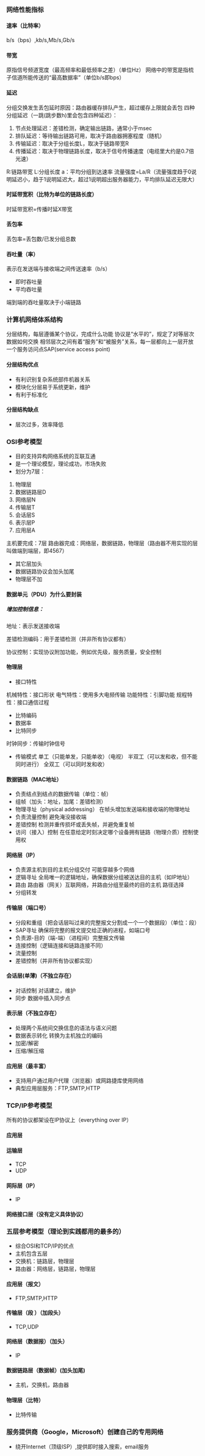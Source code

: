 ### 网络性能指标
#### 速率（比特率）
b/s（bps）,kb/s,Mb/s,Gb/s
#### 带宽
原指信号频道宽度（最高频率和最低频率之差）（单位Hz）
网络中的带宽是指梳子信道所能传送的“最高数据率”（单位b/s即bps）
#### 延迟
分组交换发生丢包延时原因：路由器缓存排队产生，超过缓存上限就会丢包
四种分组延迟（一跳(跳步数h)里会包含四种延迟）：

1. 节点处理延迟：差错检测，确定输出链路，通常小于msec
2. 排队延迟：等待输出链路可用，取决于路由器拥塞程度（随机）
3. 传输延迟：取决于分组长度L，取决于链路带宽R
4. 传播延迟：取决于物理链路长度，取决于信号传播速度（电缆里大约是0.7倍光速）

R:链路带宽
L:分组长度
a：平均分组到达速率
流量强度=La/R（流量强度趋于0说明延迟小，趋于1说明延迟大，超过1说明超出服务器能力，平均排队延迟无限大）

#### 时延带宽积（比特为单位的链路长度）
时延带宽积=传播时延X带宽

#### 丢包率
丢包率=丢包数/已发分组总数

#### 吞吐量（率）
表示在发送端与接收端之间传送速率（b/s）
* 即时吞吐量
* 平均吞吐量

端到端的吞吐量取决于小端链路

### 计算机网络体系结构
分层结构，每层遵循某个协议，完成什么功能
协议是“水平的”，规定了对等层次数据如何交换
相邻层次之间有着“服务”和“被服务”关系，每一层都向上一层开放一个服务访问点SAP(service access point)

#### 分层结构优点
* 有利识别复杂系统部件机器关系
* 模块化分层易于系统更新，维护
* 有利于标准化
#### 分层结构缺点
* 层次过多，效率降低

### OSI参考模型
* 目的支持异构网络系统的互联互通
* 是一个理论模型，理论成功，市场失败
* 划分为7层：
1. 物理层
2. 数据链路层D
3. 网络层N
4. 传输层T
5. 会话层S
6. 表示层P
7. 应用层A

主机要完成：7层
路由器完成：网络层，数据链路，物理层（路由器不用实现的层叫做端到端层，即4567）

* 其它层加头
* 数据链路协议会加头加尾
* 物理层不加

#### 数据单元（PDU）为什么要封装
##### 增加控制信息：
 
 地址：表示发送接收端
 
 差错检测编码：用于差错检测（并非所有协议都有）
 
 协议控制：实现协议附加功能，例如优先级，服务质量，安全控制


#### 物理层

* 接口特性

机械特性：接口形状
电气特性：使用多大电频传输
功能特性：引脚功能
规程特性：接口通信过程

* 比特编码
* 数据率
* 比特同步

时钟同步：传输时钟信号

* 传输模式
单工（只能单发，只能单收）（电视）
半双工（可以发和收，但不能同时进行）
全双工（可以同时发和收）

#### 数据链路（MAC地址）
* 负责结点到结点的数据传输（单位：帧）
* 组帧（加头：地址，加尾：差错检测）
* 物理寻址（physical addressing）
在帧头增加发送端和接收端的物理地址
* 负责流量控制
避免淹没接收端
* 差错控制
检测并重传损坏或丢失帧，并避免重复帧
* 访问（接入）控制
在任意给定时刻决定哪个设备拥有链路（物理介质）控制使用权

#### 网络层（IP）
* 负责源主机到目的主机分组交付
可能穿越多个网络
* 逻辑寻址
全局唯一的逻辑地址，确保数据分组被送达目的主机（如IP地址）
* 路由
路由器（网关）互联网络，并路由分组至最终的目的主机
路径选择
* 分组转发

#### 传输层（端口号）
* 分段和重组（把会话层叫过来的完整报文分割成一个一个数据段）（单位：段）
* SAP寻址
确保将完整的报文提交给正确的进程，如端口号
* 负责源-目的（端-端）（进程间）完整报文传输
* 连接控制（逻辑连接和链路连接不同）
* 流量控制
* 差错控制（并非所有协议都实现）

#### 会话层(单薄)（不独立存在）
* 对话控制
对话建立，维护
* 同步
数据中插入同步点

#### 表示层（不独立存在）
* 处理两个系统间交换信息的语法与语义问题
* 数据表示转化
转换为主机独立的编码
* 加密/解密
* 压缩/解压缩

#### 应用层（最丰富）
* 支持用户通过用户代理（浏览器）或网路捷库使用网络
* 典型应用层服务：FTP,SMTP,HTTP

### TCP/IP参考模型
所有的协议都架设在IP协议上（everything over IP）

#### 应用层

#### 运输层
* TCP
* UDP
#### 网际层（IP）
* IP
#### 网络接口层（没有定义具体协议）
 
 
 
 
### 五层参考模型（理论到实践都用的最多的）
* 综合OSI和TCP/IP的优点
* 主机包含五层
* 交换机：链路层，物理层
* 路由器：网络层，链路层，物理层


#### 应用层（报文）
* FTP,SMTP,HTTP
#### 传输层（段 ）（加段头）
* TCP,UDP
#### 网络层（数据报）（加头）
* IP
#### 数据链路层（数据帧）(加头加尾)
* 主机，交换机，路由器
#### 物理层（比特）
* 比特传输

### 服务提供商（Google，Microsoft）创建自己的专用网络
* 绕开Internet（顶级ISP）,提供即时接入搜索，email服务